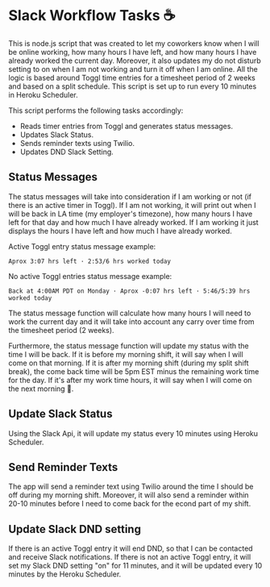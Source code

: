 # Slack Workflow Tasks ☕️

This is node.js script that was created to let my coworkers know when I will be online working, how many hours I have left, and how many hours I have already worked the current day. Moreover, it also updates my do not disturb setting to on when I am not working and turn it off when I am online. All the logic is based around Toggl time entries for a timesheet period of 2 weeks and based on a split schedule. This script is set up to run every 10 minutes in Heroku Scheduler.

This script performs the following tasks accordingly:

- Reads timer entries from Toggl and generates status messages.
- Updates Slack Status.
- Sends reminder texts using Twilio.
- Updates DND Slack Setting.

## Status Messages

The status messages will take into consideration if I am working or not (if there is an active timer in Toggl). If I am not working, it will print out when I will be back in LA time (my employer's timezone), how many hours I have left for that day and how much I have already worked. If I am working it just displays the hours I have left and how much I have already worked.

Active Toggl entry status message example:

`Aprox 3:07 hrs left · 2:53/6 hrs worked today`

No active Toggl entries status message example:

`Back at 4:00AM PDT on Monday · Aprox -0:07 hrs left · 5:46/5:39 hrs worked today`

The status message function will calculate how many hours I will need to work the current day and it will take into account any carry over time from the timesheet period (2 weeks).

Furthermore, the status message function will update my status with the time I will be back.
If it is before my morning shift, it will say when I will come on that morning. If it is after my morning shift (during my split shift break), the come back time will be 5pm EST minus the remaining work time for the day. If it's after my work time hours, it will say when I will come on the next morning 🎉.

## Update Slack Status

Using the Slack Api, it will update my status every 10 minutes using Heroku Scheduler.

## Send Reminder Texts

The app will send a reminder text using Twilio around the time I should be off during my morning shift. Moreover, it will also send a reminder within 20-10 minutes before I need to come back for the econd part of my shift.

## Update Slack DND setting

If there is an active Toggl entry it will end DND, so that I can be contacted and receive Slack notifications. If there is not an active Toggl entry, it will set my Slack DND setting "on" for 11 minutes, and it will be updated every 10 minutes by the Heroku Scheduler.
